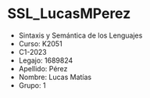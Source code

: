 # SSL_LucasMPerez

* Sintaxis y Semántica de los Lenguajes
* Curso: K2051
* C1-2023
* Legajo: 1689824
* Apellido: Pérez
* Nombre: Lucas Matías
* Grupo: 1
